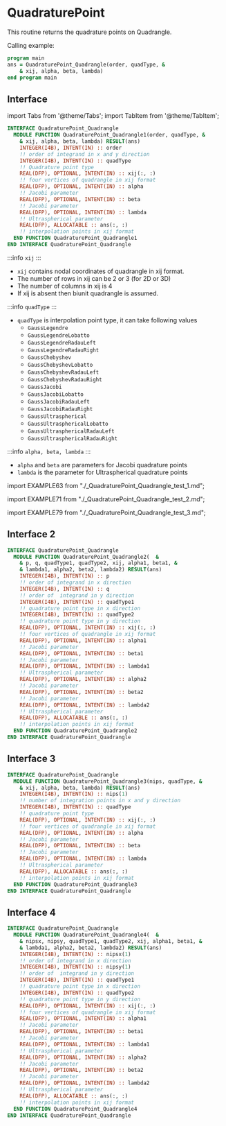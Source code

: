 # QuadraturePoint

This routine returns the quadrature points on Quadrangle.

Calling example:

```fortran
program main
ans = QuadraturePoint_Quadrangle(order, quadType, &
    & xij, alpha, beta, lambda)
end program main
```

## Interface

import Tabs from '@theme/Tabs';
import TabItem from '@theme/TabItem';

<Tabs>
<TabItem value="interface" label="܀ Interface" default>

```fortran
INTERFACE QuadraturePoint_Quadrangle
  MODULE FUNCTION QuadraturePoint_Quadrangle1(order, quadType, &
    & xij, alpha, beta, lambda) RESULT(ans)
    INTEGER(I4B), INTENT(IN) :: order
    !! order of integrand in x and y direction
    INTEGER(I4B), INTENT(IN) :: quadType
    !! Quadrature point type
    REAL(DFP), OPTIONAL, INTENT(IN) :: xij(:, :)
    !! four vertices of quadrangle in xij format
    REAL(DFP), OPTIONAL, INTENT(IN) :: alpha
    !! Jacobi parameter
    REAL(DFP), OPTIONAL, INTENT(IN) :: beta
    !! Jacobi parameter
    REAL(DFP), OPTIONAL, INTENT(IN) :: lambda
    !! Ultraspherical parameter
    REAL(DFP), ALLOCATABLE :: ans(:, :)
    !! interpolation points in xij format
  END FUNCTION QuadraturePoint_Quadrangle1
END INTERFACE QuadraturePoint_Quadrangle
```

:::info `xij`
:::

- `xij` contains nodal coordinates of quadrangle in xij format.
- The number of rows in xij can be 2 or 3 (for 2D or 3D)
- The number of columns in xij is 4
- If xij is absent then biunit quadrangle is assumed.

:::info `quadType`
:::

- `quadType` is interpolation point type, it can take following values
  - `GaussLegendre`
  - `GaussLegendreLobatto`
  - `GaussLegendreRadauLeft`
  - `GaussLegendreRadauRight`
  - `GaussChebyshev`
  - `GaussChebyshevLobatto`
  - `GaussChebyshevRadauLeft`
  - `GaussChebyshevRadauRight`
  - `GaussJacobi`
  - `GaussJacobiLobatto`
  - `GaussJacobiRadauLeft`
  - `GaussJacobiRadauRight`
  - `GaussUltraspherical`
  - `GaussUltrasphericalLobatto`
  - `GaussUltrasphericalRadauLeft`
  - `GaussUltrasphericalRadauRight`

:::info `alpha, beta, lambda`
:::

- `alpha` and `beta` are parameters for Jacobi quadrature points
- `lambda` is the parameter for Ultraspherical quadrature points

</TabItem>

<TabItem value="Equidistance" label="️܀ GaussLegendre">

import EXAMPLE63 from "./_QuadraturePoint_Quadrangle_test_1.md";

<EXAMPLE63 />

</TabItem>

<TabItem value="GaussLegendreLobatto" label="GaussLegendreLobatto">

import EXAMPLE71 from "./_QuadraturePoint_Quadrangle_test_2.md";

<EXAMPLE71 />

</TabItem>

<TabItem value="GaussLegendreRadauLeft" label="GaussLegendreRadauLeft">

import EXAMPLE79 from "./_QuadraturePoint_Quadrangle_test_3.md";

<EXAMPLE79 />

</TabItem>

<TabItem value="close" label="↢ ">

</TabItem>
</Tabs>

## Interface 2

```fortran title="Interface"
INTERFACE QuadraturePoint_Quadrangle
  MODULE FUNCTION QuadraturePoint_Quadrangle2(  &
    & p, q, quadType1, quadType2, xij, alpha1, beta1, &
    & lambda1, alpha2, beta2, lambda2) RESULT(ans)
    INTEGER(I4B), INTENT(IN) :: p
    !! order of integrand in x direction
    INTEGER(I4B), INTENT(IN) :: q
    !! order of  integrand in y direction
    INTEGER(I4B), INTENT(IN) :: quadType1
    !! quadrature point type in x direction
    INTEGER(I4B), INTENT(IN) :: quadType2
    !! quadrature point type in y direction
    REAL(DFP), OPTIONAL, INTENT(IN) :: xij(:, :)
    !! four vertices of quadrangle in xij format
    REAL(DFP), OPTIONAL, INTENT(IN) :: alpha1
    !! Jacobi parameter
    REAL(DFP), OPTIONAL, INTENT(IN) :: beta1
    !! Jacobi parameter
    REAL(DFP), OPTIONAL, INTENT(IN) :: lambda1
    !! Ultraspherical parameter
    REAL(DFP), OPTIONAL, INTENT(IN) :: alpha2
    !! Jacobi parameter
    REAL(DFP), OPTIONAL, INTENT(IN) :: beta2
    !! Jacobi parameter
    REAL(DFP), OPTIONAL, INTENT(IN) :: lambda2
    !! Ultraspherical parameter
    REAL(DFP), ALLOCATABLE :: ans(:, :)
    !! interpolation points in xij format
  END FUNCTION QuadraturePoint_Quadrangle2
END INTERFACE QuadraturePoint_Quadrangle
```

## Interface 3

```fortran
INTERFACE QuadraturePoint_Quadrangle
  MODULE FUNCTION QuadraturePoint_Quadrangle3(nips, quadType, &
    & xij, alpha, beta, lambda) RESULT(ans)
    INTEGER(I4B), INTENT(IN) :: nips(1)
    !! number of integration points in x and y direction
    INTEGER(I4B), INTENT(IN) :: quadType
    !! quadrature point type
    REAL(DFP), OPTIONAL, INTENT(IN) :: xij(:, :)
    !! four vertices of quadrangle in xij format
    REAL(DFP), OPTIONAL, INTENT(IN) :: alpha
    !! Jacobi parameter
    REAL(DFP), OPTIONAL, INTENT(IN) :: beta
    !! Jacobi parameter
    REAL(DFP), OPTIONAL, INTENT(IN) :: lambda
    !! Ultraspherical parameter
    REAL(DFP), ALLOCATABLE :: ans(:, :)
    !! interpolation points in xij format
  END FUNCTION QuadraturePoint_Quadrangle3
END INTERFACE QuadraturePoint_Quadrangle
```

## Interface 4

```fortran
INTERFACE QuadraturePoint_Quadrangle
  MODULE FUNCTION QuadraturePoint_Quadrangle4(  &
    & nipsx, nipsy, quadType1, quadType2, xij, alpha1, beta1, &
    & lambda1, alpha2, beta2, lambda2) RESULT(ans)
    INTEGER(I4B), INTENT(IN) :: nipsx(1)
    !! order of integrand in x direction
    INTEGER(I4B), INTENT(IN) :: nipsy(1)
    !! order of  integrand in y direction
    INTEGER(I4B), INTENT(IN) :: quadType1
    !! quadrature point type in x direction
    INTEGER(I4B), INTENT(IN) :: quadType2
    !! quadrature point type in y direction
    REAL(DFP), OPTIONAL, INTENT(IN) :: xij(:, :)
    !! four vertices of quadrangle in xij format
    REAL(DFP), OPTIONAL, INTENT(IN) :: alpha1
    !! Jacobi parameter
    REAL(DFP), OPTIONAL, INTENT(IN) :: beta1
    !! Jacobi parameter
    REAL(DFP), OPTIONAL, INTENT(IN) :: lambda1
    !! Ultraspherical parameter
    REAL(DFP), OPTIONAL, INTENT(IN) :: alpha2
    !! Jacobi parameter
    REAL(DFP), OPTIONAL, INTENT(IN) :: beta2
    !! Jacobi parameter
    REAL(DFP), OPTIONAL, INTENT(IN) :: lambda2
    !! Ultraspherical parameter
    REAL(DFP), ALLOCATABLE :: ans(:, :)
    !! interpolation points in xij format
  END FUNCTION QuadraturePoint_Quadrangle4
END INTERFACE QuadraturePoint_Quadrangle
```
